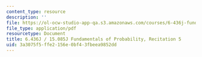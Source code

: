 ```yaml
---
content_type: resource
description: ''
file: https://ol-ocw-studio-app-qa.s3.amazonaws.com/courses/6-436j-fundamentals-of-probability-fall-2018/3a3075f5ffe2156e0bf43fbeea9852dd_MIT6_436JF18_rec5.pdf
file_type: application/pdf
resourcetype: Document
title: 6.436J / 15.085J Fundamentals of Probability, Recitation 5
uid: 3a3075f5-ffe2-156e-0bf4-3fbeea9852dd
---
```


